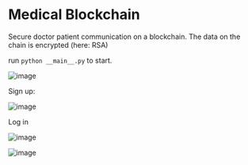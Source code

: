 # Medical Blockchain 
Secure doctor patient communication on a blockchain. The data on the chain is encrypted (here: RSA)

run `python __main__.py` to start.

![image](https://github.com/Johann4DL/Med-Blockchain/assets/103281292/c15dcf03-5026-42bd-ac9b-200edefe91bd)


Sign up:

![image](https://github.com/Johann4DL/Med-Blockchain/assets/103281292/dbfd47fd-1ddf-4b3d-bfb2-8391fc12883b)

Log in

![image](https://github.com/Johann4DL/Med-Blockchain/assets/103281292/f78bdc4d-aeb5-4a63-a27b-2742b83ace80)


![image](https://github.com/Johann4DL/Med-Blockchain/assets/103281292/ff803798-de40-4a30-8365-8011ae746772)





